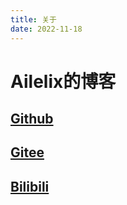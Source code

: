 ```yaml
---
title: 关于
date: 2022-11-18
---
```


# Ailelix的博客
## [Github](https://github.com/ccxxvv77)
## [Gitee](https://gitee.com/ccxxvv77)
## [Bilibili](https://space.bilibili.com/60282067/)

